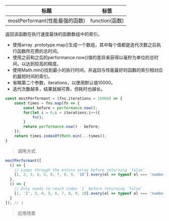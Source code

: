 |  标题   | 标签  |
|  ----  | ----  |
| mostPerformant(性能最强的函数) | function(函数) |

返回该函数在执行速度最快的函数数组中的索引。

* 使用array .prototype.map()生成一个数组，其中每个值都是迭代次数之后执行函数所花费的总时间。
* 使用之前和之后的performance.now()值的差异来获得以毫秒为单位的总时间，以达到较高的精度。
* 使用Math.min()找到最小的执行时间，并返回与性能最好的函数的索引相对应的最短时间的索引。
* 省略第二个参数，iterations，以使用默认值10000。
* 迭代次数越多，结果就越可靠，但耗时也越长。

```js
const mostPerformant = (fns,iterations = 10000) => {
    const times = fns.map(fn => {
        const before = performance.now();
        for(let i = 0;i < iterations;i++){
            fn();
        }
        return performance.now() - before;
    });
    return times.indexOf(Math.min(...times));
}
```

> 调用方式:

```js
mostPerformant([
  () => {
    // Loops through the entire array before returning `false`
    [1, 2, 3, 4, 5, 6, 7, 8, 9, '10'].every(el => typeof el === 'number');
  },
  () => {
    // Only needs to reach index `1` before returning `false`
    [1, '2', 3, 4, 5, 6, 7, 8, 9, 10].every(el => typeof el === 'number');
  }
]); // 1
```

> 应用场景